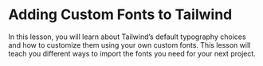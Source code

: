 # Adding Custom Fonts to Tailwind

In this lesson, you will learn about Tailwind’s default typography choices and how to customize them using your own custom fonts. This lesson will teach you different ways to import the fonts you need for your next project.

